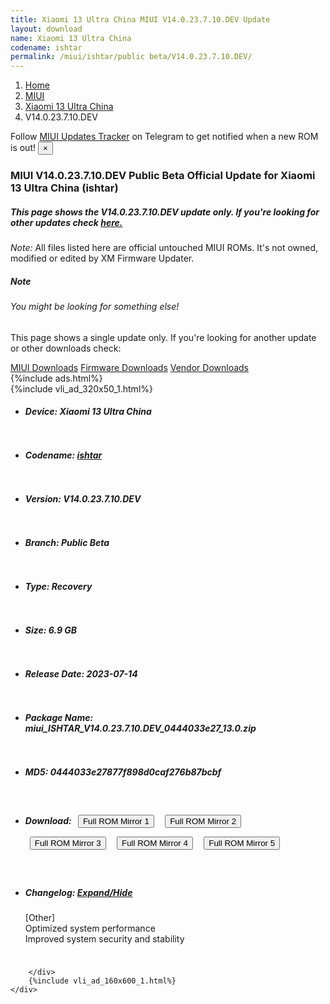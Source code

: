 ```yaml
---
title: Xiaomi 13 Ultra China MIUI V14.0.23.7.10.DEV Update
layout: download
name: Xiaomi 13 Ultra China
codename: ishtar
permalink: /miui/ishtar/public beta/V14.0.23.7.10.DEV/
---
```

<nav aria-label="breadcrumb">
    <ol class="breadcrumb">
        <li class="breadcrumb-item"><a href="/">Home</a></li>
        <li class="breadcrumb-item"><a href="/miui/">MIUI</a></li>
        <li class="breadcrumb-item"><a href="/miui/ishtar/">Xiaomi 13 Ultra China</a></li>
        <li class="breadcrumb-item active" aria-current="page">V14.0.23.7.10.DEV</li>
    </ol>
</nav>
<div class="alert alert-primary alert-dismissible fade show" role="alert">
    Follow <a href="https://t.me/MIUIUpdatesTracker" class="alert-link">MIUI Updates Tracker</a> on Telegram to get
    notified when a new ROM is out!
    <button type="button" class="close" data-dismiss="alert" aria-label="Close">
        <span aria-hidden="true">&times;</span>
    </button>
</div>
<div class="col-12 mx-auto">
    <h3 class="title bg-light p-2 rounded">MIUI V14.0.23.7.10.DEV Public Beta Official Update for Xiaomi 13 Ultra China (ishtar)</h3>
    <h5>This page shows the V14.0.23.7.10.DEV update only. If you're looking for other updates check
        <a href="/miui/ishtar/">here.</a></h5>
    <p><i>Note: </i>All files listed here are official untouched MIUI ROMs.
        It's not owned, modified or edited by XM Firmware Updater.</p>
    <div class="card">
        <div class="card-body">
            <h5 class="card-title">Note</h5>
            <h6 class="card-subtitle mb-2 text-muted">You might be looking for something else!</h6>
            <p class="card-text">This page shows a single update only.
                If you're looking for another update or other downloads check:</p>
            <a href="/miui/" class="card-link">MIUI Downloads</a>
            <a href="/firmware/" class="card-link">Firmware Downloads</a>
            <a href="/vendor/" class="card-link">Vendor Downloads</a>
        </div>
    </div>
    {%include ads.html%}
    <div class="row justify-content-center">
        <div class="col-10" id="downloads">
                    <div class="card card-body">
            {%include vli_ad_320x50_1.html%}
            <ul class="list-unstyled">
                <li style="padding-bottom: 10px;">
                    <h5><b>Device: </b>Xiaomi 13 Ultra China</h5>
                </li>
                <li style="padding-bottom: 10px;">
                    <h5><b>Codename: </b> <a href="/miui/ishtar/" target="_blank">ishtar</a> </h5>
                </li>
                <li style="padding-bottom: 10px;">
                    <h5><b>Version: </b>V14.0.23.7.10.DEV</h5>
                </li>
                <li style="padding-bottom: 10px;">
                    <h5><b>Branch: </b>Public Beta</h5>
                </li>
                <li style="padding-bottom: 10px;">
                    <h5><b>Type: </b>Recovery</h5>
                </li>
                <li style="padding-bottom: 10px;">
                    <h5><b>Size: </b>6.9 GB</h5>
                </li>
                <li style="padding-bottom: 10px;">
                    <h5><b>Release Date: </b>2023-07-14</h5>
                </li>
                <li style="padding-bottom: 10px;">
                    <h5><b>Package Name: </b><span id="filename" class="text-dark">miui_ISHTAR_V14.0.23.7.10.DEV_0444033e27_13.0.zip</span></h5>
                </li>
                <li style="padding-bottom: 10px;">
                    <h5><b>MD5: </b><span id="md5" class="text-muted">0444033e27877f898d0caf276b87bcbf</span></h5>
                </li>
                <li style="padding-bottom: 10px;">
                    <h5><b>Download: </b> <button type="button" id="download" class="btn btn-primary" style="margin: 7px;" onclick="window.open('https://cdnorg.d.miui.com/V14.0.23.7.10.DEV/miui_ISHTAR_V14.0.23.7.10.DEV_0444033e27_13.0.zip', '_blank');"><i class="fa fa-download"></i> Full ROM Mirror 1</button> <button type="button" id="download" class="btn btn-primary" style="margin: 7px;" onclick="window.open('https://bkt-sgp-miui-ota-update-alisgp.oss-ap-southeast-1.aliyuncs.com/V14.0.23.7.10.DEV/miui_ISHTAR_V14.0.23.7.10.DEV_0444033e27_13.0.zip', '_blank');"><i class="fa fa-download"></i> Full ROM Mirror 2</button> <button type="button" id="download" class="btn btn-primary" style="margin: 7px;" onclick="window.open('https://bn.d.miui.com/V14.0.23.7.10.DEV/miui_ISHTAR_V14.0.23.7.10.DEV_0444033e27_13.0.zip', '_blank');"><i class="fa fa-download"></i> Full ROM Mirror 3</button> <button type="button" id="download" class="btn btn-primary" style="margin: 7px;" onclick="window.open('https://bigota.d.miui.com/V14.0.23.7.10.DEV/miui_ISHTAR_V14.0.23.7.10.DEV_0444033e27_13.0.zip', '_blank');"><i class="fa fa-download"></i> Full ROM Mirror 4</button> <button type="button" id="download" class="btn btn-primary" style="margin: 7px;" onclick="window.open('https://hugeota.d.miui.com/V14.0.23.7.10.DEV/miui_ISHTAR_V14.0.23.7.10.DEV_0444033e27_13.0.zip', '_blank');"><i class="fa fa-download"></i> Full ROM Mirror 5</button></h5>
                </li>
                <li style="padding-bottom: 10px;">
                    <h5><b>Changelog: </b><a href="#ishtar_1_changelog" data-toggle="collapse" role="button"
                            aria-expanded="false" aria-controls="ishtar_1_changelog"> <i class="fa fa-arrow-down"
                                aria-hidden="true"></i> Expand/Hide</a></h5>
                    <div class="collapse" id="ishtar_1_changelog">
                        <p id="changelog_text">[Other]<br>Optimized system performance<br>Improved system security and stability</p>
                    </div>
                </li>
            </ul>
        </div>

        </div>
        {%include vli_ad_160x600_1.html%}
    </div>
</div>
